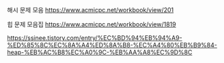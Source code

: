 
해시 문제 모음
https://www.acmicpc.net/workbook/view/201





힙 문제 모음집
https://www.acmicpc.net/workbook/view/1819

https://ssinee.tistory.com/entry/%EC%BD%94%EB%94%A9-%ED%85%8C%EC%8A%A4%ED%8A%B8-%EC%A4%80%EB%B9%84-heap-%EB%AC%B8%EC%A0%9C-%EB%AA%A8%EC%9D%8C